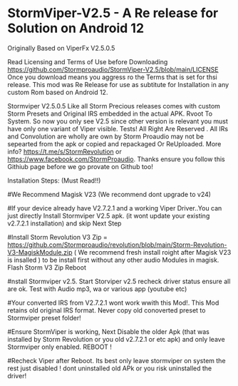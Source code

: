 # StormViper-V2.5 -  A Re release for Solution on Android 12
Originally Based on ViperFx V2.5.0.5 

Read Licensing and Terms of Use before Downloading https://github.com/Stormproaudio/StormViper-V2.5/blob/main/LICENSE
Once you download means you aggress ro the Terms that is set for thsi release. This mod was Re Release for use as subtitute for Installation in any custom Rom based on Android 12. 
 
Stormviper V2.5.0.5 Like all Storm Precious releases comes with custom Storm Presets and Original IRS embedded in the actual APK.
Rvoot To System. So now you only see V2.5 since other version is relevant you must have only one variant of Viper visible. Tests!
All Right Are Reserved . All IRs and Convolution are wholly are own by Storm Proaudio may not be sepearted from the apk or copied and repackaged Or ReUploaded.
More info? https://t.me/s/StormRevolution or https://www.facebook.com/StormProaudio. Thanks ensure you follow this Githiub page before we go provate on Github too!

Installation Steps: (Must Read!!)

#We Recommend Magisk V23 (We recommend dont upgrade to v24) 

#If your device already have V2.7.2.1 and a working Viper Driver..You can just directly Install Stormviper V2.5 apk. (it wont update your existing v2.7.2.1 installation) and skip Next Step

#Install Storm Revolution V3 Zip = https://github.com/Stormproaudio/revolution/blob/main/Storm-Revolution-V3-MagiskModule.zip ( We recommend fresh install roight after Magisk V23 is insalled ) to be install first without any other audio Modules in magisk. Flash Storm V3 Zip Reboot

#nstall Stormviper v2.5. Start Storviper v2.5 recheck driver status ensure all are ok. Test with Audio mp3, wa or various app (youtube etc)

#Your converted IRS from V2.7.2.1 wont work wwith this Mod!. This Mod retains old original IRS format. Never copy old conoverted preset to Stormviper preset folder!

#Ensure StormViper is working, Next Disable the older Apk (that was installed by Storm Revolution or you old v2.7.2.1 or etc apk) 
 and only leave Stormviper only enabled. REBOOT !

#Recheck Viper after Reboot. Its best only leave stormviper on system the rest just disabled ! dont uninstalled old APk or you risk uninstalled the driver!
